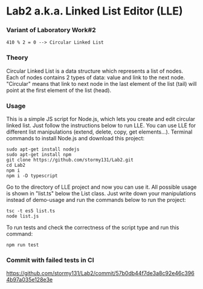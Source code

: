 # Lab2 a.k.a. Linked List Editor (LLE)

### Variant of Laboratory Work#2

    410 % 2 = 0 --> Circular Linked List

### Theory

Circular Linked List is a data structure which represents a list of nodes. Each of nodes contains 2 types of data: value
and link to the next node. "Circular" means that link to next node in the last element of the list (tail) will point at 
the first element of the list (head).

### Usage

This is a simple JS script for Node.js, which lets you create and edit circular linked list. Just follow the instructions
below to run LLE. You can use LLE for different list manipulations (extend, delete, copy, get elements...). 
Terminal commands to install Node.js and download this project:

    sudo apt-get install nodejs
    sudo apt-get install npm
    git clone https://github.com/stormy131/Lab2.git
    cd Lab2
    npm i
    npm i -D typescript

Go to the directory of LLE project and now you can use it. All possible usage is shown in "list.ts" below the List class. 
Just write down your manipulations instead of demo-usage and run the commands below to run the project:

    tsc -t es5 list.ts
    node list.js

To run tests and check the correctness of the script type and run this command:

    npm run test

### Commit with failed tests in CI 

https://github.com/stormy131/Lab2/commit/57b0db44f7de3a8c92e46c3964b97a035e128e3e